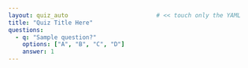 ```yaml
---
layout: quiz_auto                         # << touch only the YAML
title: "Quiz Title Here"
questions:
  - q: "Sample question?"
    options: ["A", "B", "C", "D"]
    answer: 1
---
```


